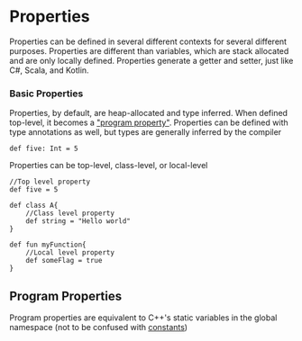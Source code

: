 # Properties
Properties can be defined in several different contexts for several different purposes. Properties are different than variables, which are stack allocated and are only locally defined. Properties generate a getter and setter, just like C#, Scala, and Kotlin.

### Basic Properties
Properties, by default, are heap-allocated and type inferred. When defined top-level, it becomes a ["program property"](#Program-Properties).
Properties can be defined with type annotations as well, but types are generally inferred by the compiler
```
def five: Int = 5
```
Properties can be top-level, class-level, or local-level
```
//Top level property
def five = 5

def class A{
	//Class level property
	def string = "Hello world"
}

def fun myFunction{
	//Local level property
	def someFlag = true
}
```

## Program Properties
Program properties are equivalent to C++'s static variables in the global namespace (not to be confused with [constants](CONSTANTS.md))